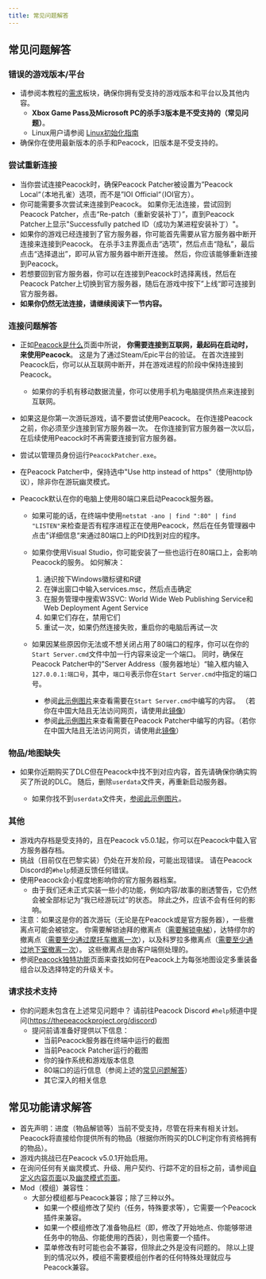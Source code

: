 ```yaml
---
title: 常见问题解答
---
```


## 常见问题解答

### 错误的游戏版本/平台

-   请参阅本教程的[需求](https://thepeacockproject.org/wiki/intel/requirements)板块，确保你拥有受支持的游戏版本和平台以及其他内容。
    -   **Xbox Game Pass及Microsoft PC的杀手3版本是不受支持的（常见问题）**。
    -   Linux用户请参阅 [Linux初始化指南](https://thepeacockproject.org/wiki/guides/linux-setup)
-   确保你在使用最新版本的杀手和Peacock，旧版本是不受支持的。

### 尝试重新连接

-   当你尝试连接Peacock时，确保Peacock Patcher被设置为”Peacock Local“（本地孔雀）选项，而不是”IOI Official“（IOI官方）。
-   你可能需要多次尝试来连接到Peacock。 如果你无法连接，尝试回到Peacock Patcher，点击“Re-patch（重新安装补丁）”，直到Peacock Patcher上显示"Successfully patched ID（成功为某进程安装补丁）"。
-   如果你的游戏已经连接到了官方服务器，你可能首先需要从官方服务器中断开连接来连接到Peacock。 在杀手3主界面点击“选项”，然后点击“隐私”，最后点击“选择退出”，即可从官方服务器中断开连接。 然后，你应该能够重新连接到Peacock。
-   若想要回到官方服务器，你可以在连接到Peacock时选择离线，然后在Peacock Patcher上切换到官方服务器，随后在游戏中按下”上线“即可连接到官方服务器。
-   **如果你仍然无法连接，请继续阅读下一节内容。**

### 连接问题解答

-   正如[Peacock是什么](https://thepeacockproject.org/wiki/intel/what-is-peacock)页面中所说， **你需要连接到互联网，最起码在启动时，来使用Peacock**。 这是为了通过Steam/Epic平台的验证。 在首次连接到Peacock后，你可以从互联网中断开，并在游戏进程的阶段中保持连接到Peacock。
    -   如果你的手机有移动数据流量，你可以使用手机为电脑提供热点来连接到互联网。
-   如果这是你第一次游玩游戏，请不要尝试使用Peacock。 在你连接Peacock之前，你必须至少连接到官方服务器一次。 在你连接到官方服务器一次以后，在后续使用Peacock时不再需要连接到官方服务器。
-   尝试以管理员身份运行`PeacockPatcher.exe`。
-   在Peacock Patcher中，保持选中"Use http instead of https"（使用http协议），除非你在游玩幽灵模式。

-   Peacock默认在你的电脑上使用80端口来启动Peacock服务器。

    -   如果可能的话，在终端中使用`netstat -ano | find ":80" | find "LISTEN"`来检查是否有程序进程正在使用Peacock，然后在任务管理器中点击”详细信息“来通过80端口上的PID找到对应的程序。
    -   如果你使用Visual Studio，你可能安装了一些也运行在80端口上，会影响Peacock的服务。 如何解决：

        1. 通识按下Windows徽标键和R键
        2. 在弹出窗口中输入services.msc，然后点击确定
        3. 在服务管理中搜索W3SVC: World Wide Web Publishing Service和Web Deployment Agent Service
        4. 如果它们存在，禁用它们
        5. 重试一次，如果仍然连接失败，重启你的电脑后再试一次

    -   如果因某些原因你无法或不想关闭占用了80端口的程序，你可以在你的`Start Server.cmd`文件中加一行内容来设定一个端口。 同时，确保在Peacock Patcher中的”Server Address（服务器地址）“输入框内输入`127.0.0.1:端口号`，其中，`端口号`表示你在`Start Server.cmd`中指定的端口号。
        -   参阅[此示例图片](https://media.discordapp.net/attachments/839264571990343681/985885230634242048/unknown.png)来查看需要在`Start Server.cmd`中编写的内容。 （若你在中国大陆且无法访问网页，请使用此[镜像](https://i.postimg.cc/76L1NVQy/startserver.png)）
        -   参阅[此示例图片](https://media.discordapp.net/attachments/839264571990343681/992523717869568050/unknown.png)来查看需要在Peacock Patcher中编写的内容。（若你在中国大陆且无法访问网页，请使用此[镜像](https://i.postimg.cc/nr0xBn5k/peacockpatcher.png)）

### 物品/地图缺失

-   如果你近期购买了DLC但在Peacock中找不到对应内容，首先请确保你确实购买了所说的DLC。 随后，删除`userdata`文件夹，再重新启动服务器。

    -   如果你找不到`userdata`文件夹，[参阅此示例图片](https://media.discordapp.net/attachments/833505136290299935/991071183732613200/unknown.png)。

### 其他

-   游戏内存档是受支持的，且在Peacock v5.0.1起，你可以在Peacock中载入官方服务器存档。
-   挑战（目前仅在巴黎实装）仍处在开发阶段，可能出现错误。 请在Peacock Discord的`#help`频道反馈任何错误。
-   使用Peacock会小程度地影响你的官方服务器档案。
    -   由于我们还未正式实装一些小的功能，例如内容/故事的剧透警告，它仍然会被全部标记为“我已经游玩过”的状态。 除此之外，应该不会有任何的影响。
-   注意：如果这是你的首次游玩（无论是在Peacock或是官方服务器），一些撤离点可能会被锁定。 你需要解锁迪拜的撤离点（[需要解锁电梯](https://youtu.be/IEQgRQyQRf8)），达特缪尔的撤离点（[需要至少通过摩托车撤离一次](https://youtu.be/AJtJZe9jEi8?t=151)），以及科罗拉多撤离点（[需要至少通过地下室撤离一次](https://youtu.be/3XKWHrKpXwk?t=140)）。 这些撤离点是由客户端侧处理的。
-   参阅[Peacock独特功能](../intel/loadout-profiles-elp)页面来查找如何在Peacock上为每张地图设定多重装备组合以及选择特定的升级关卡。

### 请求技术支持

-   你的问题未包含在上述常见问题中？ 请前往Peacock Discord `#help`频道中提问(https://thepeacockproject.org/discord)
    -   提问前请准备好提供以下信息：
        -   当前Peacock服务器在终端中运行的截图
        -   当前Peacock Patcher运行的截图
        -   你的操作系统和游戏版本信息
        -   80端口的运行信息（参阅上述的[常见问题解答](faq/#connection-troubleshooting)）
        -   其它深入的相关信息

## 常见功能请求解答

-   首先声明：进度（物品解锁等）当前不受支持，尽管在将来有相关计划。 Peacock将直接给你提供所有的物品（根据你所购买的DLC判定你有资格拥有的物品）。
-   游戏内挑战已在Peacock v5.0.1开始启用。
-   在询问任何有关幽灵模式、升级、用户契约、行踪不定的目标之前，请参阅[自定义内容页面](https://thepeacockproject.org/wiki/custom-content)以及[幽灵模式页面](https://thepeacockproject.org/wiki/ghost-mode)。
-   Mod（模组）兼容性：
    -   大部分模组都与Peacock兼容；除了三种以外。
        -   如果一个模组修改了契约（任务，特殊要求等），它需要一个Peacock插件来兼容。
        -   如果一个模组修改了准备物品栏（即，修改了开始地点、你能够带进任务中的物品、你能使用的西装），则也需要一个插件。
        -   菜单修改有时可能也会不兼容，但除此之外是没有问题的。 除以上提到的情况以外，模组不需要模组创作者的任何特殊处理就应与Peacock兼容。
